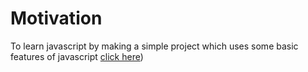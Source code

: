 # Motivation
To learn javascript by making a simple project which uses some basic features of javascript
[click here](https://unknownuser130.github.io/))
